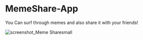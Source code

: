 # MemeShare-App
You Can surf through memes and also share it with your friends!

![screenshot_Meme Sharesmall](https://user-images.githubusercontent.com/55406565/97775368-08ac2880-1b86-11eb-88e5-81e00d24ba2a.jpg)
